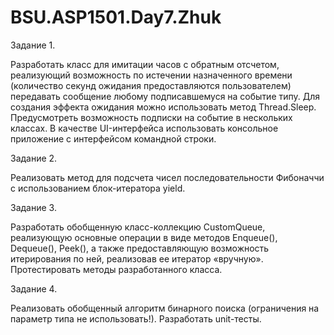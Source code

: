 # BSU.ASP1501.Day7.Zhuk

Задание 1. 

Разработать класс для имитации часов с обратным отсчетом, реализующий возможность по истечении назначенного времени
(количество секунд ожидания предоставляются пользователем) передавать сообщение любому подписавшемуся на событие типу. 
Для создания эффекта ожидания можно использовать метод Thread.Sleep. 
Предусмотреть возможность подписки на событие в нескольких классах. 
В качестве UI-интерфейса использовать консольное приложение с интерфейсом командной строки.

Задание 2. 

Реализовать метод для подсчета чисел последовательности Фибоначчи с использованием блок-итератора yield.

Задание 3. 

Разработать обобщенную класс-коллекцию CustomQueue, реализующую основные операции в виде методов Enqueue(), Dequeue(),
Peek(), а также предоставляющую возможность итерирования по ней, реализовав ее итератор «вручную». Протестировать методы 
разработанного класса.

Задание 4. 

Реализовать обобщенный алгоритм бинарного поиска (ограничения на параметр типа не использовать!). Разработать unit-тесты.
